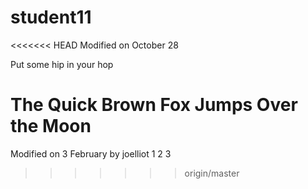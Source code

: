 # student11
<<<<<<< HEAD
Modified on October 28


Put some hip in your hop



The Quick Brown Fox Jumps Over the Moon
=======
Modified on 3 February by joelliot
1
2
3
>>>>>>> origin/master

